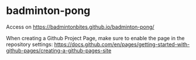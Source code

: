 # badminton-pong
Access on https://badmintonbites.github.io/badminton-pong/

When creating a Github Project Page, make sure to enable the page in the repository settings: https://docs.github.com/en/pages/getting-started-with-github-pages/creating-a-github-pages-site
